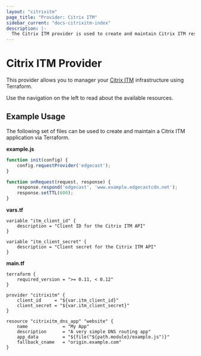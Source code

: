 ```yaml
---
layout: "citrixitm"
page_title: "Provider: Citrix ITM"
sidebar_current: "docs-citrixitm-index"
description: |-
  The Citrix ITM provider is used to create and maintain Citrix ITM resources. The provider needs to be configured with the proper credentials before it can be used.
---
```


# Citrix ITM Provider

This provider allows you to manager your [Citrix ITM](https://www.cedexis.com/) infrastructure using Terraform.

Use the navigation on the left to read about the available resources.

## Example Usage

The following set of files can be used to create and maintain a Citrix ITM application via Terraform.

**example.js**

```javascript
function init(config) {
    config.requestProvider('edgecast');
}

function onRequest(request, response) {
    response.respond('edgecast', 'www.example.edgecastcdn.net');
    response.setTTL(600);
}
```

**vars.tf**

```hcl
variable "itm_client_id" {
    description = "Client ID for the Citrix ITM API"
}

variable "itm_client_secret" {
    description = "Client secret for the Citrix ITM API"
}
```

**main.tf**

```hcl
terraform {
    required_version = ">= 0.11, < 0.12"
}

provider "citrixitm" {
    client_id     = "${var.itm_client_id}"
    client_secret = "${var.itm_client_secret}"
}

resource "citrixitm_dns_app" "website" {
    name             = "My App"
    description      = "A very simple DNS routing app"
    app_data         = "${file("${path.module}/example.js")}"
    fallback_cname   = "origin.example.com"
}
```
